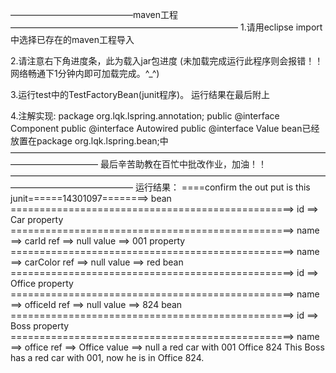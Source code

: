 ——————————————maven工程——————————————————————————
1.请用eclipse import 中选择已存在的maven工程导入

2.请注意右下角进度条，此为载入jar包进度
	(未加载完成运行此程序则会报错！！
		网络畅通下1分钟内即可加载完成。^_^)
		
3.运行test中的TestFactoryBean(junit程序)。
	运行结果在最后附上
	
4.注解实现: package org.lqk.lspring.annotation;
				public @interface Component
				public @interface Autowired
				public @interface Value
bean已经放置在package org.lqk.lspring.bean;中
——————————————————————————————————————————————
最后辛苦助教在百忙中批改作业，加油！！
——————————————————————————————————————————————————
运行结果：
====confirm the out put is this junit======14301097========>
bean =================================================>
    id ==> Car
    property =================================================>
        name ==> carId
        ref ==> null
        value ==> 001
    property =================================================>
        name ==> carColor
        ref ==> null
        value ==> red
bean =================================================>
    id ==> Office
    property =================================================>
        name ==> officeId
        ref ==> null
        value ==> 824
bean =================================================>
    id ==> Boss
    property =================================================>
        name ==> office
        ref ==> Office
        value ==> null
a red car with 001
Office 824
This Boss has a red car with 001, now he is in Office 824.
